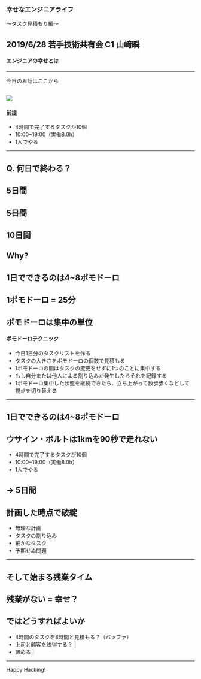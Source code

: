 ### 幸せなエンジニアライフ
～タスク見積もり編～


2019/6/28 若手技術共有会
C1 山﨑瞬
---
#### エンジニアの幸せとは
---
今日のお話はここから

![](https://books.google.co.jp/books/content?id=qFOHugEACAAJ&printsec=frontcover&img=1&zoom=1&imgtk=AFLRE729HbKFwHxsxKSMjMq96dM0xiBW1sJXjDvyHBYqTp3suOh76nKVcYftLJ14nN_sPJkk-infYAwhuoxb0G41exrY_BFmJokP_cGlkbGSRPJz9F9j3_LZsdN8uyUWNsP097uFSnfi)
---
#### 前提

- 4時間で完了するタスクが10個
- 10:00~19:00（実働8.0h）
- 1人でやる
---
Q. 何日で終わる？
---
5日間
---
~~5日間~~
---
10日間
---
Why?
---
1日でできるのは4~8ポモドーロ
---
1ポモドーロ = 25分
---
ポモドーロは集中の単位
---
#### ポモドーロテクニック

- 今日1日分のタスクリストを作る
- タスクの大きさをポモドーロの個数で見積もる
- 1ポモドーロの間はタスクの変更をせずに1つのことに集中する
- もし自分または他人による割り込みが発生したらそれを記録する
- 1ポモドーロ集中した状態を継続できたら、立ち上がって数歩歩くなどして視点を切り替える
---
1日でできるのは4~8ポモドーロ
---
ウサイン・ボルトは1kmを90秒で走れない
---
- 4時間で完了するタスクが10個
- 10:00~19:00（実働8.0h）
- 1人でやる

→ 5日間
---
計画した時点で破綻
---
- 無理な計画
- タスクの割り込み
- 細かなタスク
- 予期せぬ問題
---
そして始まる残業タイム
---
残業がない = 幸せ？
---
ではどうすればよいか
---
- 4時間のタスクを8時間と見積もる？（バッファ）
- 上司と顧客を説得する？ |
- 諦める |
---
Happy Hacking!
